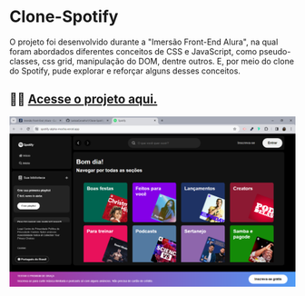 # Clone-Spotify
O projeto foi desenvolvido durante a "Imersão Front-End Alura", na qual foram abordados diferentes conceitos de CSS e JavaScript, como pseudo-classes, css grid, manipulação do DOM, dentre outros.
E, por meio do clone do Spotify, pude explorar e reforçar alguns desses conceitos.
##

<h2> 👩‍💻 <a href="https://spotify-alpha-mocha.vercel.app/" target="_blank">Acesse o projeto aqui.</a></h2> 

<a href="https://spotify-alpha-mocha.vercel.app/" target="_blank"><img src="src/assets/Spotify.png"></a> 
